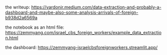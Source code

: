 the writeup: https://vardonir.medium.com/data-extraction-and-probably-a-dashboard-and-maybe-also-some-analysis-arrivals-of-foreign-b938d2a6569a

the notebook as an html file: https://zemmyang.com/israel_cbs_foreign_workers/example_data_extraction.html

the dashboard: https://zemmyang-israelcbsforeignworkers.streamlit.app/
